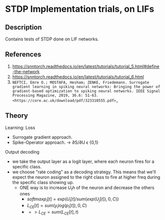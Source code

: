 # STDP Implementation trials, on LIFs

Description
----------
Contains tests of STDP done on LIF networks.


References
----------
1. https://snntorch.readthedocs.io/en/latest/tutorials/tutorial_5.html#define-the-network
2. https://snntorch.readthedocs.io/en/latest/tutorials/tutorial_6.html
3. `NEFTCI, Emre O.; MOSTAFA, Hesham; ZENKE, Friedemann. Surrogate gradient learning in spiking neural networks: Bringing the power of gradient-based optimization to spiking neural networks. IEEE Signal Processing Magazine, 2019, 36.6: 51-63. <https://core.ac.uk/download/pdf/323310555.pdf>`_


Theory
------
Learning: Loss
- Surrogate gradient approach.
- Spike-Operator approach. -> ∂S/∂U ϵ {0,1}


Output decoding
- we take the output layer as a logit layer, where each neuron
    fires for a specific class.
- we choose "rate coding" as a decoding strategy. This means that
    we'll expect the neuron assigned to the right class to fire
    at higher freq during the specific class showing up.
    - ONE way is to increase $U_th$ of the neuron and decrease the others ones
        - $softmax p_i[t] = exp(U_i[t] / sum( exp(U_j[t]), 0, C))$
        - $L_{CE}[t] = sum( y_i log(p_i[t]), 0,C )$
        - $=> L_{CE} = sum( L_{CE}[t] ,t)$